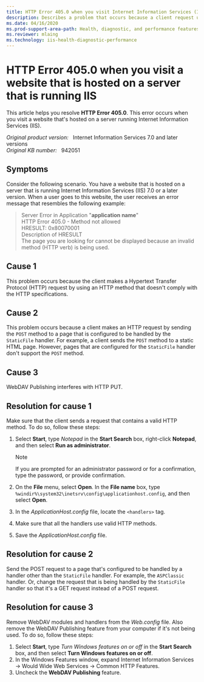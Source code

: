 ```yaml
---
title: HTTP Error 405.0 when you visit Internet Information Services (IIS) websites
description: Describes a problem that occurs because a client request uses an HTTP verb that doesn't comply with the HTTP specifications, or because a client uses the POST methods to send a request to a static HTML page.
ms.date: 04/16/2020
ms.prod-support-area-path: Health, diagnostic, and performance features
ms.reviewer: mlaing
ms.technology: iis-health-diagnostic-performance
---
```

# HTTP Error 405.0 when you visit a website that is hosted on a server that is running IIS

This article helps you resolve **HTTP Error 405.0**. This error occurs when you visit a website that's hosted on a server running Internet Information Services (IIS).

_Original product version:_ &nbsp; Internet Information Services 7.0 and later versions  
_Original KB number:_ &nbsp; 942051

## Symptoms

Consider the following scenario. You have a website that is hosted on a server that is running Internet Information Services (IIS) 7.0 or a later version. When a user goes to this website, the user receives an error message that resembles the following example:

> Server Error in Application "**application name**"  
> HTTP Error 405.0 - Method not allowed  
> HRESULT: 0x80070001  
> Description of HRESULT  
> The page you are looking for cannot be displayed because an invalid method (HTTP verb) is being used.

## Cause 1

This problem occurs because the client makes a Hypertext Transfer Protocol (HTTP) request by using an HTTP method that doesn't comply with the HTTP specifications.

## Cause 2

This problem occurs because a client makes an HTTP request by sending the `POST` method to a page that is configured to be handled by the `StaticFile` handler. For example, a client sends the `POST` method to a static HTML page. However, pages that are configured for the `StaticFile` handler don't support the `POST` method.

## Cause 3
WebDAV Publishing interferes with HTTP PUT.


## Resolution for cause 1

Make sure that the client sends a request that contains a valid HTTP method. To do so, follow these steps:

1. Select **Start**, type *Notepad* in the **Start Search** box, right-click **Notepad**, and then select **Run as administrator**.

    > [!NOTE]
    >  If you are prompted for an administrator password or for a confirmation, type the password, or provide confirmation.
2. On the **File** menu, select **Open**. In the **File name** box, type `%windir%\system32\inetsrv\config\applicationhost.config`, and then select **Open**.
3. In the *ApplicationHost.config* file, locate the `<handlers>` tag.
4. Make sure that all the handlers use valid HTTP methods.
5. Save the *ApplicationHost.config* file.

## Resolution for cause 2

Send the POST request to a page that's configured to be handled by a handler other than the `StaticFile` handler. For example, the `ASPClassic` handler. Or, change the request that is being handled by the `StaticFile` handler so that it's a GET request instead of a POST request.

## Resolution for cause 3

Remove WebDAV modules and handlers from the *Web.config* file. Also remove the WebDAV Publishing feature from your computer if it's not being used. To do so, follow these steps:

1. Select **Start**, type *Turn Windows features on or off* in the **Start Search** box, and then select **Turn Windows features on or off**.
1. In the Windows Features window, expand Internet Information Services -> Would Wide Web Services -> Common HTTP Features.
1. Uncheck the **WebDAV Publishing** feature.
